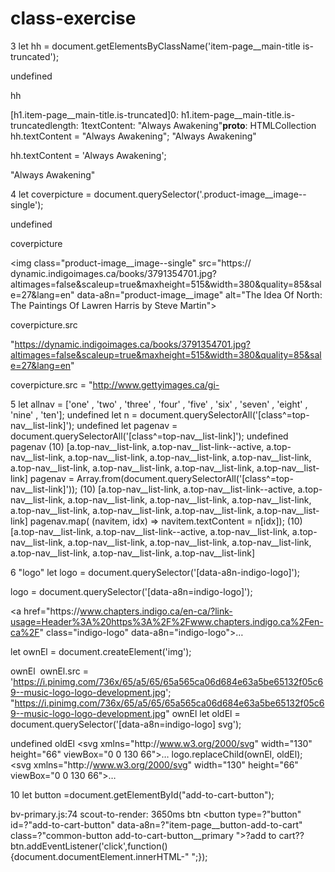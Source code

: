 # class-exercise

3
let hh = document.getElementsByClassName('item-page__main-title is-truncated');

undefined

hh

[h1.item-page__main-title.is-truncated]0: h1.item-page__main-title.is-truncatedlength: 1textContent: "Always Awakening"__proto__: HTMLCollection
hh.textContent = "Always Awakening";
"Always Awakening"

hh.textContent = 'Always Awakening';

"Always Awakening"


4
let coverpicture = document.querySelector('.product-image__image--single');

undefined

coverpicture

<img class=​"product-image__image--single" src=​"https:​/​/​dynamic.indigoimages.ca/​books/​3791354701.jpg?altimages=false&scaleup=true&maxheight=515&width=380&quality=85&sale=27&lang=en" data-a8n=​"product-image__image" alt=​"The Idea Of North:​ The Paintings Of Lawren Harris by Steve Martin">​

coverpicture.src

"https://dynamic.indigoimages.ca/books/3791354701.jpg?altimages=false&scaleup=true&maxheight=515&width=380&quality=85&sale=27&lang=en"

coverpicture.src = "http://www.gettyimages.ca/gi-

5
let allnav = ['one' , 'two' , 'three' , 'four' , 'five' , 'six' , 'seven' ,  'eight' , 'nine' , 'ten'];
undefined
let n = document.querySelectorAll('[class^=top-nav__list-link]');
undefined
let pagenav = document.querySelectorAll('[class^=top-nav__list-link]');
undefined
pagenav
(10) [a.top-nav__list-link, a.top-nav__list-link--active, a.top-nav__list-link, a.top-nav__list-link, a.top-nav__list-link, a.top-nav__list-link, a.top-nav__list-link, a.top-nav__list-link, a.top-nav__list-link, a.top-nav__list-link]
pagenav = Array.from(document.querySelectorAll('[class^=top-nav__list-link]'));
(10) [a.top-nav__list-link, a.top-nav__list-link--active, a.top-nav__list-link, a.top-nav__list-link, a.top-nav__list-link, a.top-nav__list-link, a.top-nav__list-link, a.top-nav__list-link, a.top-nav__list-link, a.top-nav__list-link]
pagenav.map( (navitem, idx) => navitem.textContent = n[idx]);
(10) [a.top-nav__list-link, a.top-nav__list-link--active, a.top-nav__list-link, a.top-nav__list-link, a.top-nav__list-link, a.top-nav__list-link, a.top-nav__list-link, a.top-nav__list-link, a.top-nav__list-link, a.top-nav__list-link]

6
"logo"
let logo = document.querySelector('[data-a8n-indigo-logo]');

 logo = document.querySelector('[data-a8n=indigo-logo]');

<a href=​"https:​/​/​www.chapters.indigo.ca/​en-ca/​?link-usage=Header%3A%20https%3A%2F%2Fwww.chapters.indigo.ca%2Fen-ca%2F" class=​"indigo-logo" data-a8n=​"indigo-logo">​…​</a>​

let ownEl = document.createElement('img');


ownEl
<img>​
ownEl.src = 'https://i.pinimg.com/736x/65/a5/65/65a565ca06d684e63a5be65132f05c69--music-logo-logo-development.jpg';
"https://i.pinimg.com/736x/65/a5/65/65a565ca06d684e63a5be65132f05c69--music-logo-logo-development.jpg"
ownEl
let oldEl = document.querySelector('[data-a8n=indigo-logo] svg');

undefined
oldEl
<svg xmlns=​"http:​/​/​www.w3.org/​2000/​svg" width=​"130" height=​"66" viewBox=​"0 0 130 66">​…​</svg>​
logo.replaceChild(ownEl, oldEl);
<svg xmlns=​"http:​/​/​www.w3.org/​2000/​svg" width=​"130" height=​"66" viewBox=​"0 0 130 66">​…​</svg>​

10
let button =document.getElementById("add-to-cart-button");

bv-primary.js:74 scout-to-render: 3650ms
btn
<button type=?"button" id=?"add-to-cart-button" data-a8n=?"item-page__button-add-to-cart" class=?"common-button add-to-cart-button__primary ">?add to cart?</button>?
btn.addEventListener('click',function(){document.documentElement.innerHTML-" ";});

	

